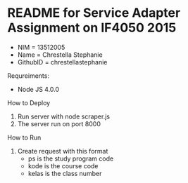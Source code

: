 # README for Service Adapter Assignment on IF4050 2015

 * NIM      = 13512005
 * Name     = Chrestella Stephanie
 * GithubID = chrestellastephanie

Requreiments:
 * Node JS 4.0.0 

How to Deploy
 1. Run server with node scraper.js
 2. The server run on port 8000
 
How to Run
 1. Create request with this format
 	* ps is the study program code
 	* kode is the course code
 	* kelas is the class number
